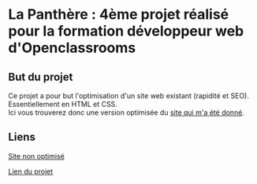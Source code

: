 # La Panthère : 4ème projet réalisé pour la formation développeur web d'Openclassrooms

## But du projet

Ce projet a pour but l'optimisation d'un site web existant (rapidité et SEO). Essentiellement en HTML et CSS.\
Ici vous trouverez donc une version optimisée du [site qui m'a été donné](https://github.com/lolulo69/OCR-Projet4-startingWebsite).

## Liens

[Site non optimisé](https://ocr-projet4-starting-website-lolulo69.vercel.app/)

[Lien du projet](https://la-panthere-lolulo69.vercel.app/)
